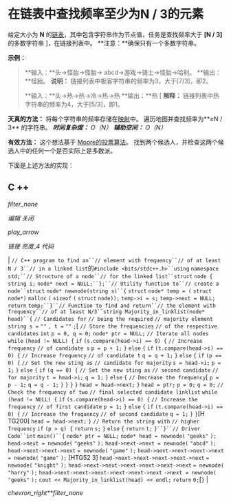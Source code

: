 # 在链表中查找频率至少为N / 3的元素

给定大小为 **N** 的[链表](https://www.geeksforgeeks.org/data-structures/linked-list/)，其中包含字符串作为节点值，任务是查找频率大于 **[N / 3]** 的多数字符串 ]，在链接列表中。
**注意：**确保只有一个多数字符串。

**示例：**

> **输入：**头->怪胎->怪胎-> abcd->游戏->骑士->怪胎->哈利。
> **输出：**怪胎。
> **说明：**
> 链接列表中极客字符串的频率为3，大于[7/3]，即2。
> 
> **输入：**头->热->热->冷->热->热
> **输出：**热
> [ **解释：**
> 链接列表中热字符串的频率为4，大于[5/3]，即1。

**天真的方法：**
将每个字符串的频率存储在[映射](http://www.geeksforgeeks.org/map-associative-containers-the-c-standard-template-library-stl/)中。 遍历地图并查找频率为**≥N / 3** 的字符串。
***时间复杂度：** O（N）*
***辅助空间：** O（N）*

**有效方法：**
这个想法基于 [Moore的投票算法](https://www.geeksforgeeks.org/majority-element/)。
找到两个候选人，并检查这两个候选人中的任何一个是否实际上是多数派。

下面是上述方法的实现：

## C ++

*filter_none*

*编辑*
*关闭*

*play_arrow*

*链接*
*亮度_4*
*代码*

| `// C++ program to find an``// element with frequency``// of at least N / 3``// in a linked list`的`#include <bits/stdc++.h>``using` `namespace` `std;``// Structure of a node``// for the linked list``struct` `node {` `string i;` `node* next = NULL;``};``// Utility function to``// create a node``struct` `node* newnode(string s)``{` `struct` `node* temp = (` `struct` `node*)` `malloc` `(` `sizeof` `(` `struct` `node));` `temp->i = s;` `temp->next = NULL;` `return` `temp;``}``// Function to find and return``// the element with frequency``// of at least N/3``string Majority_in_linklist(node* head)``{` `// Candidates for` `// being the required` `// majority element` `string s =` `""` `, t =` `""` `;`[ `// Store the frequencies` `// of the respective candidates` `int` `p = 0, q = 0;` `node* ptr = NULL;` `// Iterate all nodes` `while` `(head != NULL) {` `if` `(s.compare(head->i) == 0) {` `// Increase frequency` `// of candidate s` `p = p + 1;` `}` `else` `{` `if` `(t.compare(head->i) == 0) {` `// Increase frequency` `// of candidate t` `q = q + 1;` `}` `else` `{` `if` `(p == 0) {` `// Set the new sting as` `// candidate for majority` `s = head->i;` `p = 1;` `}` `else` `{` `if` `(q == 0) {` `// Set the new sting as` `// second candidate` `// for majority` `t = head->i;` `q = 1;` `}` `else` `{` `// Decrease the frequency`[  `p = p - 1;` `q = q - 1;` `}` `}` `}` `}` `head = head->next;` `}` `head = ptr;` `p = 0;` `q = 0;` `// Check the frequency of two` `// final selected candidate linklist` `while` `(head != NULL) {` `if` `(s.compare(head->i) == 0) {` `// Increase the frequency` `// of first candidate` `p = 1;` `}` `else` `{` `if` `(t.compare(head->i) == 0) {` `// Increase the frequency` `// of second candidate` `q = 1;` `}` `}`[H TG200] `head = head->next;` `}` `// Return the string with` `// higher frequency` `if` `(p > q) {` `return` `s;` `}` `else` `{` `return` `t;` `}``}``// Driver Code``int` `main()``{` `node* ptr = NULL;` `node* head = newnode(` `"geeks"` `);` `head->next = newnode(` `"geeks"` `);` `head->next->next = newnode(` `"abcd"` `);` `head->next->next->next` `= newnode(` `"game"` `);` `head->next->next->next->next` `= newnode(` `"game"` `);` [HTG52 3] `head->next->next->next->next->next` `= newnode(` `"knight"` `);` `head->next->next->next->next->next->next` `= newnode(` `"harry"` `);` `head->next->next->next->next->next->next` `->next` ​​ `= newnode(` `"geeks"` `);` `cout << Majority_in_linklist(head) << endl;` `return` `0;`[`}` |

*chevron_right**filter_none*